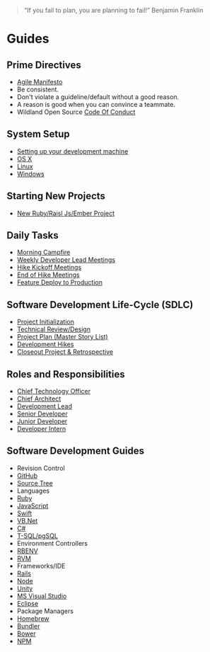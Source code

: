 > “If you fail to plan, you are planning to fail!”
Benjamin Franklin

# Guides

## Prime Directives
- [Agile Manifesto](/prime-directives#agile-manifesto)
- Be consistent.
- Don't violate a guideline/default without a good reason.
 - A reason is good when you can convince a teammate.
- Wildland Open Source [Code Of Conduct](https://github.com/wildland/code-of-conduct)

## System Setup
- [Setting up your development machine](/system-setup#getting-your-development-environment-setup)
 - [OS X](/system-setup#os-x)
 - [Linux](/system-setup#linux)
 - [Windows](/system-setup#windows)

## Starting New Projects

- [New Ruby/Raisl Js/Ember Project](https://github.com/wildland/trailhead)

## Daily Tasks
-	[Morning Campfire](/daily-tasks#morning-campfire)
-	[Weekly Developer Lead Meetings](/daily-tasks#weekly-developer-lead-meetings)
-	[Hike Kickoff Meetings](/daily-tasks#hike-kickoff-meetings)
-	[End of Hike Meetings](/daily-tasks#end-of-hike-meetings)
-	[Feature Deploy to Production](/daily-tasks#feature-deploy-to-production)

## Software Development Life-Cycle (SDLC)
-	[Project Initialization](/software-development-lifecycle#project-initialization)
-	[Technical Review/Design](/software-development-lifecycle#technical-review-or-design)
-	[Project Plan (Master Story List)](/software-development-lifecycle#project-plan)
-	[Development Hikes](/software-development-lifecycle#development-hikes)
-	[Closeout Project & Retrospective](/software-development-lifecycle#closeout-project-and-retrospective)

## Roles and Responsibilities
-	[Chief Technology Officer](/developer-roles#chief-technology-officer)
-	[Chief Architect](/developer-roles#chief-architect)
-	[Development Lead](/developer-roles#development-lead)
-	[Senior Developer](/developer-roles#senior-developer)
-	[Junior Developer](/developer-roles#junior-developer)
-	[Developer Intern](/developer-roles#developer-intern)

## Software Development Guides
-	Revision Control
 - [GitHub](/development/revision-control#github)
 - [Source Tree](/development/revision-control#source-tree)
-	Languages
 - [Ruby](/development/languages#ruby)
 - [JavaScript](/development/languages#javascript)
 - [Swift](/development/languages#swift)
 - [VB.Net](/development/languages#visual-basic)
 - [C#](/development/languages#c-sharp)
 - [T-SQL/pgSQL](/development/languages#t-sql-and-pgsql)
-	Environment Controllers
 - [RBENV](/development/environment-controllers#rbenv)
 - [RVM](/development/environment-controllers#rvm)
-	Frameworks/IDE
 - [Rails](/development/frameworks-ide#rails)
 - [Node](/development/frameworks-ide#node)
 - [Unity](/development/frameworks-ide#unity)
 - [MS Visual Studio](/development/frameworks-ide#ms-visual-studio)
 - [Eclipse](/development/frameworks-ide#eclipse)
-	Package Managers
 - [Homebrew](/development/package-managers#homebrew)
 - [Bundler](/development/package-managers#bundler)
 - [Bower](/development/package-managers#bower)
 - [NPM](/development/package-managers#npm)
